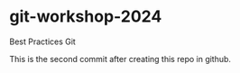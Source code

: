 # git-workshop-2024
Best Practices Git

This is the second commit after creating this repo in github.